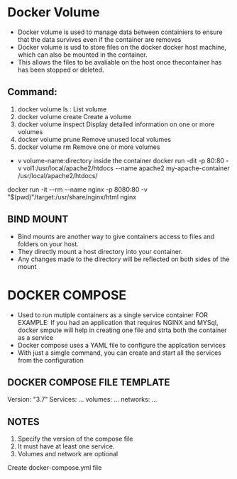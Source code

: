 # Docker Volume 
* Docker volume is used to manage data between containiers to ensure that the data survives even if the container are removes 
* Docker volume is usd to store files on the docker docker host machine, which can also be mounted in the container. 
* This allows the files to be avaliable on the host once thecontainer has has been stopped or deleted. 

## Command:
1. docker volume ls  : List volume
2. docker volume create      Create a volume
3. docker volume inspect     Display detailed information on one or more volumes
4. docker volume prune       Remove unused local volumes
5. docker volume rm          Remove one or more volumes

- v volume-name:directory inside the container 
docker run -dit -p 80:80 -v vol1:/usr/local/apache2/htdocs  --name apache2 my-apache-container
/usr/local/apache2/htdocs/

docker run -it --rm --name nginx -p 8080:80 -v "$(pwd)"/target:/usr/share/nginx/html nginx


## BIND MOUNT 
* Bind mounts are another way to give containers access to files and folders on your host.
* They directly mount a host directory into your container. 
* Any changes made to the directory will be reflected on both sides of the mount



 # DOCKER COMPOSE 
* Used to run mutiple containers as a single service container 
FOR EXAMPLE:
If you had an application that requires NGINX and MYSql, docker smpute will help in creating one file and strta both the container as a service 
* Docker compose uses a YAML file to configure the applcation services 
* With just a simgle command, you can create and start all the services from the configuration 

## DOCKER COMPOSE FILE TEMPLATE 

Version: "3.7"
Services: 
    ...
volumes:
    ...
networks:
    ... 
## NOTES    
1. Specify the version of the compose file
2. It must have at least one service. 
3. Volumes and network are optional


 Create docker-compose.yml file 
